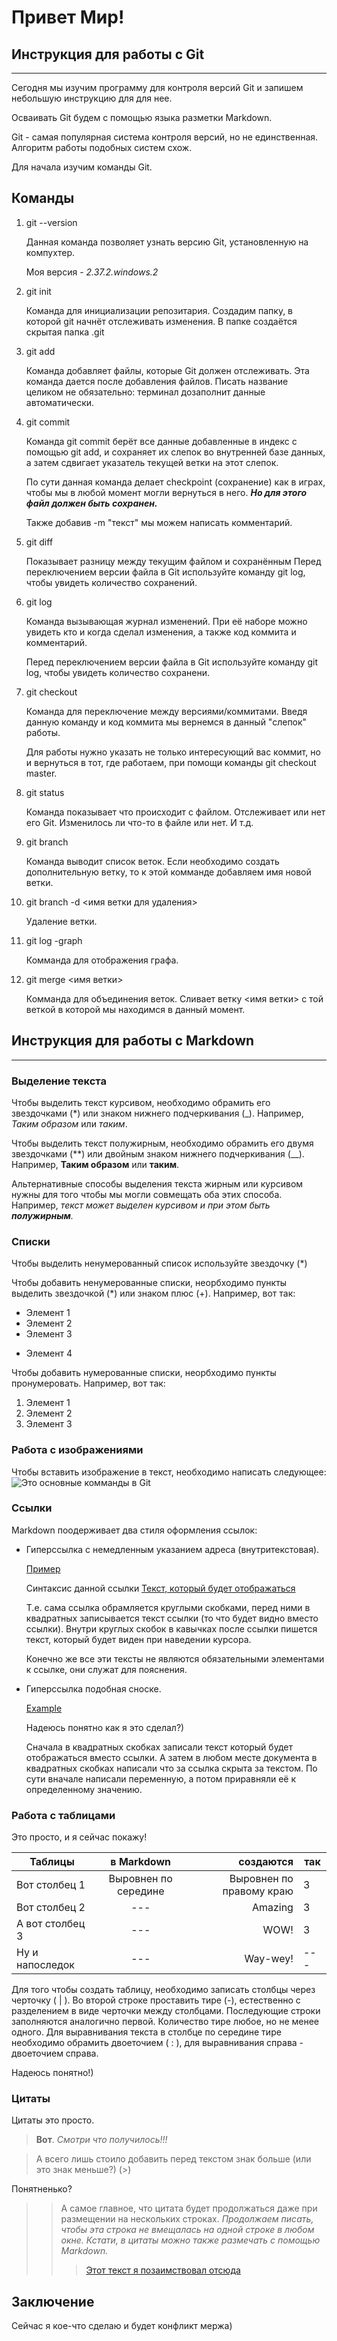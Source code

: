 # Привет Мир!
## Инструкция для работы с Git
___
Сегодня мы изучим программу для контроля версий Git и запишем небольшую инструкцию для для нее. 

Осваивать Git будем с помощью языка разметки Markdown.

Git - самая  популярная система контроля 
версий, но не единственная. Алгоритм 
работы подобных систем схож.

Для начала изучим команды Git.

## Команды

1. git --version

    Данная команда позволяет узнать версию Git, установленную на компухтер.
    
    Моя версия - *2.37.2.windows.2*

2. git init

    Команда для инициализации репозитария. Создадим папку, в которой git начнёт отслеживать изменения.
В папке создаётся скрытая папка .git

3. git add

    Команда добавляет файлы, которые Git должен отслеживать. Эта команда дается после добавления файлов. Писать название целиком не обязательно: терминал дозаполнит данные автоматически.

4. git commit

    Команда git commit берёт все данные добавленные в индекс с помощью git add, и сохраняет их слепок во внутренней базе данных, а затем сдвигает указатель текущей ветки на этот слепок.

    По сути данная команда делает checkpoint (сохранение) как в играх, чтобы мы в любой момент могли вернуться в него. ***Но для этого файл должен быть сохранен.***

    Также добавив -m "текст" мы можем написать комментарий.

5. git diff

    Показывает разницу между текущим файлом и сохранённым Перед переключением версии файла в Git используйте команду git log, чтобы увидеть количество сохранений.

6. git log

    Команда вызывающая журнал изменений. При её наборе можно увидеть кто и когда сделал изменения, а также код коммита и комментарий.
    
    Перед переключением версии файла в Git используйте команду git log, чтобы увидеть количество сохранени.

7. git checkout

    Команда для переключение между версиями/коммитами. Введя данную команду и код коммита мы вернемся в данный "слепок" работы. 
    
    Для работы нужно указать не только интересующий вас коммит, но и вернуться в тот, где работаем, при помощи команды git checkout master.

8. git status
    
    Команда показывает что происходит с файлом. Отслеживает или нет его Git. Изменилось ли что-то в файле или нет. И т.д.

9. git branch
    
    Команда выводит список веток. Если необходимо создать дополнительную ветку, то к этой комманде добавляем имя новой ветки.

10. git branch -d <имя ветки для удаления>

    Удаление ветки.

11. git log -graph

    Комманда для отображения графа.

12. git merge <имя ветки>

    Комманда для объединения веток. Сливает ветку <имя ветки> с той веткой в которой мы находимся в данный момент.

## Инструкция для работы с Markdown
___

### Выделение текста
Чтобы выделить текст курсивом, необходимо обрамить его звездочками (*) или знаком нижнего подчеркивания (_). 
Например, *Таким образом* или _таким_.

Чтобы выделить текст полужирным, необходимо обрамить его двумя звездочками (**) или двойным знаком нижнего подчеркивания (__).
Например, **Таким образом** или __таким__.

Альтернативные способы выделения текста жирным или курсивом нужны для того чтобы мы могли совмещать оба этих способа. 
Например, _текст может выделен курсивом и при этом быть **полужирным**._  

### Списки
Чтобы выделить ненумерованный список используйте звездочку (*)

Чтобы добавить ненумерованные списки, неорбходимо пункты выделить звездочкой (*) или знаком плюс (+). Например, вот так:
* Элемент 1
* Элемент 2
* Элемент 3
+ Элемент 4

Чтобы добавить нумерованные списки, неорбходимо пункты пронумеровать. Например, вот так:
1. Элемент 1
2. Элемент 2
3. Элемент 3

### Работа с изображениями
Чтобы вставить изображение в текст, необходимо написать  следующее:
![Это основные комманды в Git](Commands.png)

### Ссылки


Markdown поодерживает два стиля оформления ссылок:
* Гиперссылка с немедленным указанием адреса (внутритекстовая).

    [Пример](https://gist.github.com/Jekins/2bf2d0638163f1294637#Links "Статья, которая помогла мне")

    Синтаксис данной ссылки [Текст, который будет отображаться](URL-адрес "Текст который будет отображаться при наведениии курсора на ссылку")

    Т.е. сама ссылка обрамляется круглыми скобками, перед ними в квадратных записывается текст ссылки (то что будет видно вместо ссылки). Внутри круглых скобок в кавычках после ссылки пишется текст, который будет виден при наведении курсора.

    Конечно же все эти тексты не являются обязательными элементами к ссылке, они служат для пояснения. 

* Гиперссылка подобная сноске.

    [Example]

    [Example]:[https://gist.github.com/Jekins/2bf2d0638163f1294637#Links] "Description"
    
    Надеюсь понятно как я это сделал?)

    Сначала в квадратных скобках записали текст который будет отображаться вместо ссылки. А затем в любом месте документа в квадратных скобках написали что за ссылка скрыта за текстом. По сути вначале написали переменную, а потом приравняли её к определенному значению.


### Работа с таблицами

Это просто, и я сейчас покажу!

Таблицы| в Markdown| создаются| так
---|:---:|---:|---|
Вот столбец 1|Выровнен по середине|Выровнен по правому краю| 3
Вот столбец 2|---|Amazing|3
А вот столбец 3|---|WOW!|3
Ну и напоследок|---|Way-wey!|---

Для того чтобы создать таблицу, необходимо записать столбцы через черточку ( | ). Во второй строке проставить тире (-), естественно с разделением в виде черточки между столбцами. Последующие строки заполняются аналогично первой. Количество тире любое, но не менее одного. Для выравнивания текста в столбце по середине тире необходимо обрамить двоеточием ( : ), для выравнивания справа - двоеточием справа.

Надеюсь понятно!)

### Цитаты

Цитаты это просто. 

> **Вот**. *Смотри что получилось!!!*

> А всего лишь стоило добавить перед текстом знак больше (или это знак меньше?) (>)

Понятненько?

>> А самое главное, что цитата будет продолжаться даже при размещении на нескольких строках. _Продолжаем писать, чтобы эта строка не вмещалась на одной строке в любом окне. Кстати, в цитаты можно также размечать с помощью Markdown._
>>> [Этот текст я позаимствовал отсюда](https://github.com/sandino/Markdown-Cheatsheet/blob/master/README.md#blockquotes "Но я вроде что-то понял")


## Заключение

Сейчас я кое-что сделаю и будет конфликт мержа)

